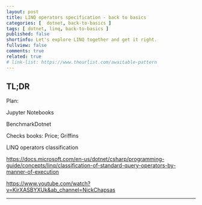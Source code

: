 ```yaml
---
layout: post
title: LINQ operators specification - back to basics
categories: [  dotnet, back-to-basics ]
tags: [ dotnet, linq, back-to-basics ]
published: false
shortinfo: Let's explore LINQ together and get it right.
fullview: false
comments: true
related: true
# link-list: https://www.theurlist.com/awaitable-pattern
---
```


## TL;DR

Plan:

Jupyter Notebooks

BenchmarkDotnet

Checks books: Price; Griffins

LINQ operators classification

<https://docs.microsoft.com/en-us/dotnet/csharp/programming-guide/concepts/linq/classification-of-standard-query-operators-by-manner-of-execution>

<https://www.youtube.com/watch?v=KirXASBYXUk&ab_channel=NickChapsas>

---
